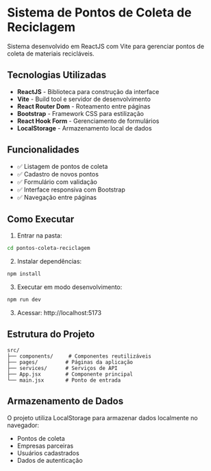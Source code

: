 # Sistema de Pontos de Coleta de Reciclagem

Sistema desenvolvido em ReactJS com Vite para gerenciar pontos de coleta de materiais recicláveis.

## Tecnologias Utilizadas

- **ReactJS** - Biblioteca para construção da interface
- **Vite** - Build tool e servidor de desenvolvimento
- **React Router Dom** - Roteamento entre páginas
- **Bootstrap** - Framework CSS para estilização
- **React Hook Form** - Gerenciamento de formulários
- **LocalStorage** - Armazenamento local de dados

## Funcionalidades

- ✅ Listagem de pontos de coleta
- ✅ Cadastro de novos pontos
- ✅ Formulário com validação
- ✅ Interface responsiva com Bootstrap
- ✅ Navegação entre páginas

## Como Executar

1. Entrar na pasta:
```bash
cd pontos-coleta-reciclagem
```


2. Instalar dependências:
```bash
npm install
```
3. Executar em modo desenvolvimento:
```bash
npm run dev
```

3. Acessar: http://localhost:5173

## Estrutura do Projeto

```
src/
├── components/     # Componentes reutilizáveis
├── pages/         # Páginas da aplicação
├── services/      # Serviços de API
├── App.jsx        # Componente principal
└── main.jsx       # Ponto de entrada
```

## Armazenamento de Dados

O projeto utiliza LocalStorage para armazenar dados localmente no navegador:
- Pontos de coleta
- Empresas parceiras
- Usuários cadastrados
- Dados de autenticação